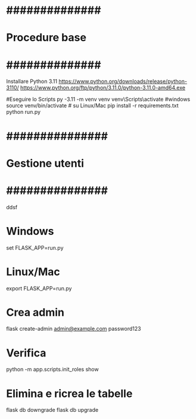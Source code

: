 # ############## #
# Procedure base #
# ############## #
Installare Python 3.11
https://www.python.org/downloads/release/python-3110/
https://www.python.org/ftp/python/3.11.0/python-3.11.0-amd64.exe

#Eseguire lo Scripts
py -3.11 -m venv venv
venv\\Scripts\\activate     #windows
source venv/bin/activate    # su Linux/Mac 
pip install -r requirements.txt
python run.py


# ############### #
# Gestione utenti #
# ############### #
ddsf
# Windows
set FLASK_APP=run.py
# Linux/Mac  
export FLASK_APP=run.py

# Crea admin
flask create-admin admin@example.com password123
# Verifica
python -m app.scripts.init_roles show

# Elimina e ricrea le tabelle
flask db downgrade
flask db upgrade




